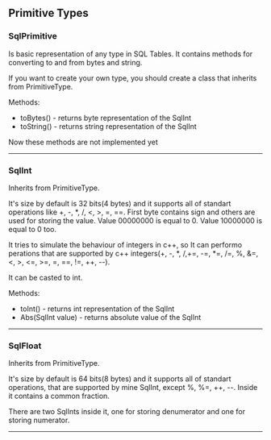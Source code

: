 ## Primitive Types

### SqlPrimitive
Is basic representation of any type in SQL Tables.
It contains methods for converting to and from bytes and string.

If you want to create your own type, you should create a class that inherits from PrimitiveType.

Methods:
* toBytes() - returns byte representation of the SqlInt
* toString() - returns string representation of the SqlInt

Now these methods are not implemented yet

* * *

### SqlInt

Inherits from PrimitiveType.

It's size by default is 32 bits(4 bytes) and it supports all of standart operations like +, -, *, /, <, >, =, ==.
First byte contains sign and others are used for storing the value.
Value 00000000 is equal to 0.
Value 10000000 is equal to 0 too.

It tries to simulate the behaviour of integers in c++, so It can performo perations that are supported by c++ integers(+, -, *, /,+=, -=, *=, /=, %, &=, <, >, <=, >=, =, ==, !=, ++, --).

It can be casted to int.

Methods:

* toInt() - returns int representation of the SqlInt
* Abs(SqlInt value) - returns absolute value of the SqlInt

* * *

### SqlFloat

Inherits from PrimitiveType.

It's size by default is 64 bits(8 bytes) and it supports all of standart operations, that are supported by mine SqlInt, except %, %=, ++, --.
Inside it contains a common fraction.

There are two SqlInts inside it, one for storing denumerator and one for storing numerator.


* * *